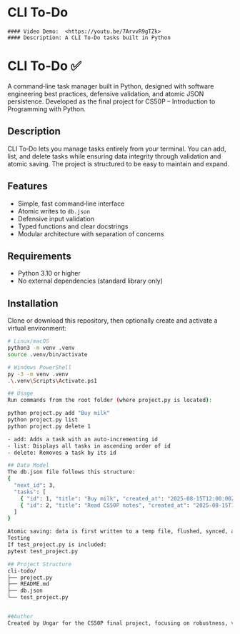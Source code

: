 # CLI To-Do
    #### Video Demo:  <https://youtu.be/7ArvvR9gTZk>
    #### Description: A CLI To-Do tasks built in Python

# CLI To‑Do ✅

A command‑line task manager built in Python, designed with software engineering best practices, defensive validation, and atomic JSON persistence. Developed as the final project for CS50P – Introduction to Programming with Python.

## Description
CLI To‑Do lets you manage tasks entirely from your terminal. You can add, list, and delete tasks while ensuring data integrity through validation and atomic saving. The project is structured to be easy to maintain and expand.

## Features
- Simple, fast command‑line interface
- Atomic writes to `db.json`
- Defensive input validation
- Typed functions and clear docstrings
- Modular architecture with separation of concerns

## Requirements
- Python 3.10 or higher
- No external dependencies (standard library only)

## Installation
Clone or download this repository, then optionally create and activate a virtual environment:
```bash
# Linux/macOS
python3 -m venv .venv
source .venv/bin/activate

# Windows PowerShell
py -3 -m venv .venv
.\.venv\Scripts\Activate.ps1

## Usage
Run commands from the root folder (where project.py is located):

python project.py add "Buy milk"
python project.py list
python project.py delete 1

- add: Adds a task with an auto‑incrementing id
- list: Displays all tasks in ascending order of id
- delete: Removes a task by its id

## Data Model
The db.json file follows this structure:
{
  "next_id": 3,
  "tasks": [
    { "id": 1, "title": "Buy milk", "created_at": "2025-08-15T12:00:00Z" },
    { "id": 2, "title": "Read CS50P notes", "created_at": "2025-08-15T12:05:00Z" }
  ]
}

Atomic saving: data is first written to a temp file, flushed, synced, and then replaces the original file.
Testing
If test_project.py is included:
pytest test_project.py

## Project Structure
cli-todo/
├── project.py
├── README.md
├── db.json
└── test_project.py 


##Author
Created by Ungar for the CS50P final project, focusing on robustness, validation, and atomic persistence for a clean CLI experience.
